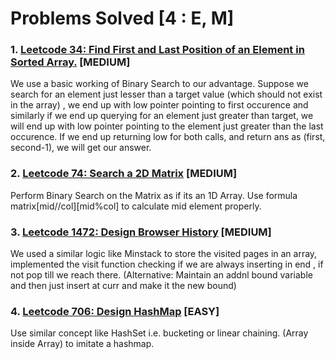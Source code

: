 # Problems Solved [4 : E, M]

### 1. [Leetcode 34: Find First and Last Position of an Element in Sorted Array.](https://leetcode.com/problems/find-first-and-last-position-of-element-in-sorted-array/) [MEDIUM]
We use a basic working of Binary Search to our advantage. Suppose we search for an element just lesser than a target value (which should not exist in the array) , we end up with low pointer pointing to first occurence and similarly if we end up querying for an element just greater than target, we will end up with low pointer pointing to the element just greater than the last occurence. If we end up returning low for both calls, and return ans as (first, second-1), we will get our answer.

### 2. [Leetcode 74: Search a 2D Matrix](https://leetcode.com/problems/search-a-2d-matrix/) [MEDIUM]
Perform Binary Search on the Matrix as if its an 1D Array. Use formula matrix[mid//col][mid%col] to calculate mid element properly.

### 3. [Leetcode 1472: Design Browser History](https://leetcode.com/problems/design-browser-history/) [MEDIUM]

We used a similar logic like Minstack to store the visited pages in an array, implemented the visit function checking if we are always inserting in end , if not pop till we reach there. (Alternative: Maintain an addnl bound variable and then just insert at curr and make it the new bound)

### 4. [Leetcode 706: Design HashMap](https://leetcode.com/problems/design-hashmap/) [EASY]
Use similar concept like HashSet i.e. bucketing or linear chaining. (Array inside Array) to imitate a hashmap.